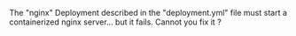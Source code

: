 The "nginx" Deployment described in the "deployment.yml" file must start a containerized nginx server... but it fails.
Cannot you fix it ?

